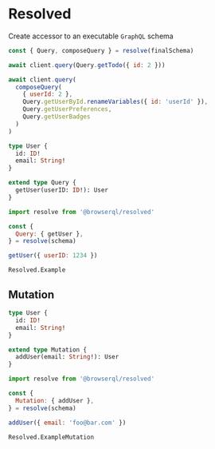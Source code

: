 # Resolved

Create accessor to an executable `GraphQL` schema

```javascript
const { Query, composeQuery } = resolve(finalSchema)

await client.query(Query.getTodo({ id: 2 }))

await client.query(
  composeQuery(
    { userId: 2 },
    Query.getUserById.renameVariables({ id: 'userId' }),
    Query.getUserPreferences,
    Query.getUserBadges
  )
)
```

```graphql
type User {
  id: ID!
  email: String!
}

extend type Query {
  getUser(userID: ID!): User
}
```

```javascript
import resolve from '@browserql/resolved'

const {
  Query: { getUser },
} = resolve(schema)

getUser({ userID: 1234 })
```

```snapshot
Resolved.Example
```

## Mutation

```graphql
type User {
  id: ID!
  email: String!
}

extend type Mutation {
  addUser(email: String!): User
}
```

```javascript
import resolve from '@browserql/resolved'

const {
  Mutation: { addUser },
} = resolve(schema)

addUser({ email: 'foo@bar.com' })
```

```snapshot
Resolved.ExampleMutation
```
